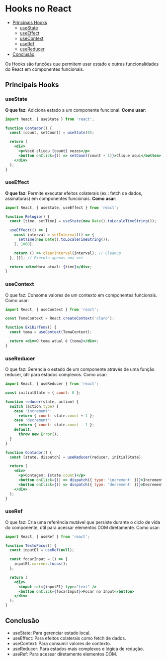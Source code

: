 # Hooks no React
- [Principais Hooks](#principais-hooks)
  - [useState](#usestate)
  - [useEffect](#useeffect)
  - [useContext](#useeffect)
  - [useRef](#useeffect)
  - [useReducer](#useeffect)
- [Conclusão](#conclusão)


Os Hooks são funções que permitem usar estado e outras funcionalidades do React em componentes funcionais.

## Principais Hooks
### useState
**O que faz**: Adiciona estado a um componente funcional.
**Como usar**:
```jsx
import React, { useState } from 'react';

function Contador() {
  const [count, setCount] = useState(0);

  return (
    <div>
      <p>Você clicou {count} vezes</p>
      <button onClick={() => setCount(count + 1)}>Clique aqui</button>
    </div>
  );
}
```

### useEffect
**O que faz**: Permite executar efeitos colaterais (ex.: fetch de dados, assinaturas) em componentes funcionais.
**Como usar**:

```jsx
import React, { useState, useEffect } from 'react';

function Relogio() {
  const [time, setTime] = useState(new Date().toLocaleTimeString());

  useEffect(() => {
    const interval = setInterval(() => {
      setTime(new Date().toLocaleTimeString());
    }, 1000);

    return () => clearInterval(interval); // Cleanup
  }, []); // Executa apenas uma vez

  return <div>Hora atual: {time}</div>;
}
```

### useContext
O que faz: Consome valores de um contexto em componentes funcionais.
Como usar:
```jsx
import React, { useContext } from 'react';

const TemaContext = React.createContext('claro');

function ExibirTema() {
  const tema = useContext(TemaContext);

  return <div>O tema atual é {tema}</div>;
}
```
### useReducer
O que faz: Gerencia o estado de um componente através de uma função reducer, útil para estados complexos.
Como usar:
```jsx
import React, { useReducer } from 'react';

const initialState = { count: 0 };

function reducer(state, action) {
  switch (action.type) {
    case 'increment':
      return { count: state.count + 1 };
    case 'decrement':
      return { count: state.count - 1 };
    default:
      throw new Error();
  }
}

function Contador() {
  const [state, dispatch] = useReducer(reducer, initialState);

  return (
    <div>
      <p>Contagem: {state.count}</p>
      <button onClick={() => dispatch({ type: 'increment' })}>Incrementar</button>
      <button onClick={() => dispatch({ type: 'decrement' })}>Decrementar</button>
    </div>
  );
}
```

### useRef
O que faz: Cria uma referência mutável que persiste durante o ciclo de vida do componente, útil para acessar elementos DOM diretamente.
Como usar:
```jsx
import React, { useRef } from 'react';

function TextoFocus() {
  const inputEl = useRef(null);

  const focarInput = () => {
    inputEl.current.focus();
  };

  return (
    <div>
      <input ref={inputEl} type="text" />
      <button onClick={focarInput}>Focar no Input</button>
    </div>
  );
}
```
## Conclusão
- useState: Para gerenciar estado local.
- useEffect: Para efeitos colaterais como fetch de dados.
- useContext: Para consumir valores de contexto.
- useReducer: Para estados mais complexos e lógica de redução.
- useRef: Para acessar diretamente elementos DOM.